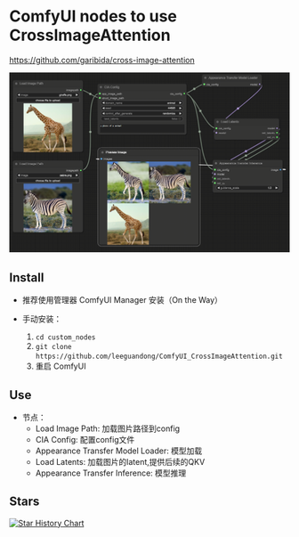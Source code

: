 # ComfyUI nodes to use CrossImageAttention

https://github.com/garibida/cross-image-attention

![image](preview.png)

## Install

- 推荐使用管理器 ComfyUI Manager 安装（On the Way）

- 手动安装：
    1. `cd custom_nodes`
    2. `git clone https://github.com/leeguandong/ComfyUI_CrossImageAttention.git`
    3. 重启 ComfyUI


## Use

- 节点：
  - Load Image Path: 加载图片路径到config
  - CIA Config: 配置config文件
  - Appearance Transfer Model Loader: 模型加载
  - Load Latents: 加载图片的latent,提供后续的QKV
  - Appearance Transfer Inference: 模型推理


## Stars 

[![Star History Chart](https://api.star-history.com/svg?repos=leeguandong/ComfyUI_CrossImageAttention&type=Date)](https://star-history.com/#leeguandong/ComfyUI_CrossImageAttention&Date)



